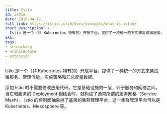 ```yaml
---
title: Istio
id: istio
date: 2018-04-12
full_link: https://istio.io/zh/docs/concepts/what-is-istio/
short_description: >
  Istio 是一个（非 Kubernetes 特有的）开放平台，提供了一种统一的方式来集成微服务、管理流量、实施策略和汇总度量数据。
aka: 
tags:
- networking
- architecture
- extension
---
```

<!--
title: Istio
id: istio
date: 2018-04-12
full_link: https://istio.io/docs/concepts/what-is-istio/
short_description: >
  An open platform (not Kubernetes-specific) that provides a uniform way to integrate microservices, manage traffic flow, enforce policies, and aggregate telemetry data.

aka: 
tags:
- networking
- architecture
- extension
-->

<!--
 An open platform (not Kubernetes-specific) that provides a uniform way to integrate microservices, manage traffic flow, enforce policies, and aggregate telemetry data.
-->
Istio 是一个（非 Kubernetes 特有的）开放平台，提供了一种统一的方式来集成微服务、管理流量、实施策略和汇总度量数据。

<!--more--> 

<!--
Adding Istio does not require changing application code. It is a layer of infrastructure between a service and the network, which when combined with service deployments, is commonly referred to as a service mesh. Istio's control plane abstracts away the underlying cluster management platform, which may be Kubernetes, Mesosphere, etc.
-->
添加 Istio 时不需要修改应用代码。它是基础设施的一层，介于服务和网络之间。
当它和服务的 Deployment 相结合时，就构成了通常所谓的服务网格（Service Mesh）。
Istio 的控制面抽象掉了底层的集群管理平台，这一集群管理平台可以是 Kubernetes、Mesosphere 等。
